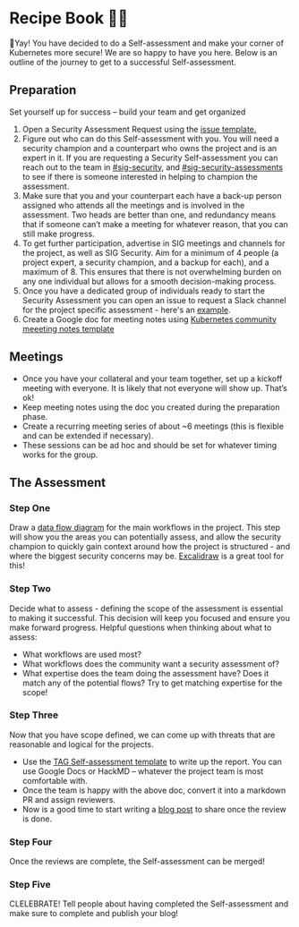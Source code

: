 # Recipe Book 👩‍🍳
🎉Yay! You have decided to do a Self-assessment and make your corner of Kubernetes more secure! We are so happy 
to have you here. Below is an outline of the journey to get to a successful Self-assessment.

## Preparation
Set yourself up for success – build your team and get organized
1.	Open a Security Assessment Request using the [issue template.](https://github.com/kubernetes/sig-security/issues/new/choose)
1. Figure out who can do this Self-assessment with you. You will need a security champion and a counterpart who owns the 
project and is an expert in it. If you are requesting a Security Self-assessment you can reach out to the team in
[#sig-security](https://kubernetes.slack.com/messages/sig-security), and [#sig-security-assessments](https://kubernetes.slack.com/archives/C0441E11REC) to see if there is someone interested in helping to
champion the assessment.
1.	Make sure that you and your counterpart each have a back-up person assigned who attends all the meetings and is 
involved in the assessment. Two heads are better than one, and redundancy means that if someone can’t make a meeting 
for whatever reason, that you can still make progress.
1.	To get further participation, advertise in SIG meetings and channels for the project, as well as SIG Security. Aim for a minimum of 4 
people (a project expert, a security champion, and a backup for each), and a maximum of 8. This ensures that there is 
not overwhelming burden on any one individual but allows for a smooth decision-making process.
1. Once you have a dedicated group of individuals ready to start the Security Assessment you can open an issue to request
a Slack channel for the project specific assessment - here's an [example](https://github.com/kubernetes/community/pull/7015).
1.	Create a Google doc for meeting notes using 
[Kubernetes community meeeting notes template](https://github.com/kubernetes/community/blob/master/events/community-meeting.md) 
## Meetings
- Once you have your collateral and your team together, set up a kickoff meeting with everyone. It is likely that not 
everyone will show up. That’s ok!
- Keep meeting notes using the doc you created during the preparation phase.
- Create a recurring meeting series of about ~6 meetings (this is flexible and can be extended if necessary).
- These sessions can be ad hoc and should be set for whatever timing works for the group.
## The Assessment
### Step One
Draw a [data flow diagram](https://www.lucidchart.com/pages/data-flow-diagram) for the main workflows in the project. 
This step will show you the areas you can potentially assess, and allow the security champion to quickly gain context 
around how the project is structured - and where the biggest security concerns may be. 
[Excalidraw](https://excalidraw.com/) is a great tool for this!
### Step Two 
Decide what to assess - defining the scope of the assessment is essential to making it successful. This decision will
keep you focused and ensure you make forward progress. Helpful questions when thinking about what to assess:
- What workflows are used most?
- What workflows does the community want a security assessment of?
- What expertise does the team doing the assessment have? Does it match any of the potential flows? 
Try to get matching expertise for the scope!
### Step Three 
Now that you have scope defined, we can come up with threats that are reasonable and logical for the projects.
- Use the [TAG Self-assessment template](https://github.com/cncf/tag-security/blob/main/assessments/guide/self-assessment.md) 
to write up the report. You can use Google Docs or HackMD – whatever the project team is most comfortable with. 
- Once the team is happy with the above doc, convert it into a markdown PR and assign reviewers.
- Now is a good time to start writing a [blog post](https://kubernetes.io/docs/contribute/new-content/blogs-case-studies/) to
share once the review is done.
### Step Four 
Once the reviews are complete, the Self-assessment can be merged!
### Step Five 
CLELEBRATE! Tell people about having completed the Self-assessment and make sure to complete and publish your blog!


